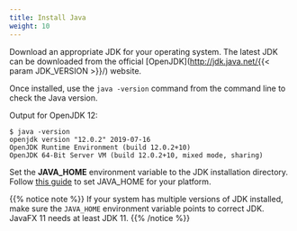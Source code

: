 ```yaml
---
title: Install Java
weight: 10
---
```


Download an appropriate JDK for your operating system.
The latest JDK can be downloaded from the official [OpenJDK](http://jdk.java.net/{{< param JDK_VERSION >}}/) website.

Once installed, use the `java -version` command from the command line to check the Java version.

Output for OpenJDK 12:
```
$ java -version
openjdk version "12.0.2" 2019-07-16
OpenJDK Runtime Environment (build 12.0.2+10)
OpenJDK 64-Bit Server VM (build 12.0.2+10, mixed mode, sharing)
```

Set the **JAVA_HOME** environment variable to the JDK installation directory.
Follow [this guide](http://www.baeldung.com/java-home-on-windows-7-8-10-mac-os-x-linux) to set JAVA_HOME for your platform.

{{% notice note %}}
If your system has multiple versions of JDK installed, make sure the `JAVA_HOME`
environment variable points to correct JDK. JavaFX <span class="JFX_MAJOR">11</span> needs at least JDK 11.
{{% /notice %}}
